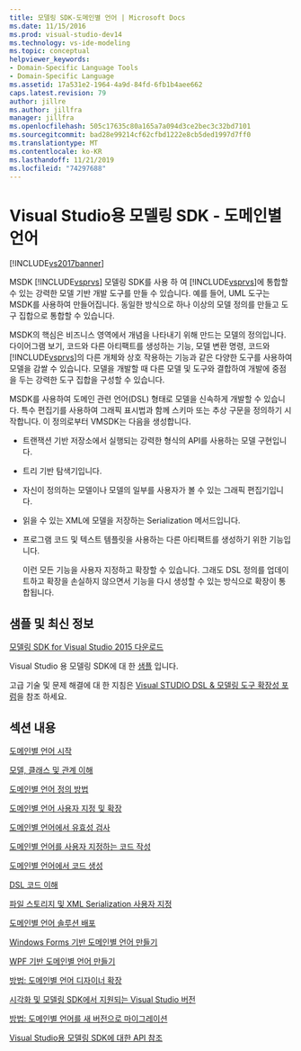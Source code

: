 ```yaml
---
title: 모델링 SDK-도메인별 언어 | Microsoft Docs
ms.date: 11/15/2016
ms.prod: visual-studio-dev14
ms.technology: vs-ide-modeling
ms.topic: conceptual
helpviewer_keywords:
- Domain-Specific Language Tools
- Domain-Specific Language
ms.assetid: 17a531e2-1964-4a9d-84fd-6fb1b4aee662
caps.latest.revision: 79
author: jillre
ms.author: jillfra
manager: jillfra
ms.openlocfilehash: 505c17635c80a165a7a094d3ce2bec3c32bd7101
ms.sourcegitcommit: bad28e99214cf62cfbd1222e8cb5ded1997d7ff0
ms.translationtype: MT
ms.contentlocale: ko-KR
ms.lasthandoff: 11/21/2019
ms.locfileid: "74297688"
---
```

# <a name="modeling-sdk-for-visual-studio---domain-specific-languages"></a>Visual Studio용 모델링 SDK - 도메인별 언어
[!INCLUDE[vs2017banner](../includes/vs2017banner.md)]

MSDK [!INCLUDE[vsprvs](../includes/vsprvs-md.md)] 모델링 SDK를 사용 하 여 [!INCLUDE[vsprvs](../includes/vsprvs-md.md)]에 통합할 수 있는 강력한 모델 기반 개발 도구를 만들 수 있습니다. 예를 들어, UML 도구는 MSDK를 사용하여 만들어집니다. 동일한 방식으로 하나 이상의 모델 정의를 만들고 도구 집합으로 통합할 수 있습니다.

 MSDK의 핵심은 비즈니스 영역에서 개념을 나타내기 위해 만드는 모델의 정의입니다. 다이어그램 보기, 코드와 다른 아티팩트를 생성하는 기능, 모델 변환 명령, 코드와 [!INCLUDE[vsprvs](../includes/vsprvs-md.md)]의 다른 개체와 상호 작용하는 기능과 같은 다양한 도구를 사용하여 모델을 감쌀 수 있습니다. 모델을 개발할 때 다른 모델 및 도구와 결합하여 개발에 중점을 두는 강력한 도구 집합을 구성할 수 있습니다.

 MSDK를 사용하여 도메인 관련 언어(DSL) 형태로 모델을 신속하게 개발할 수 있습니다. 특수 편집기를 사용하여 그래픽 표시법과 함께 스키마 또는 추상 구문을 정의하기 시작합니다. 이 정의로부터 VMSDK는 다음을 생성합니다.

- 트랜잭션 기반 저장소에서 실행되는 강력한 형식의 API를 사용하는 모델 구현입니다.

- 트리 기반 탐색기입니다.

- 자신이 정의하는 모델이나 모델의 일부를 사용자가 볼 수 있는 그래픽 편집기입니다.

- 읽을 수 있는 XML에 모델을 저장하는 Serialization 메서드입니다.

- 프로그램 코드 및 텍스트 템플릿을 사용하는 다른 아티팩트를 생성하기 위한 기능입니다.

  이런 모든 기능을 사용자 지정하고 확장할 수 있습니다. 그래도 DSL 정의를 업데이트하고 확장을 손실하지 않으면서 기능을 다시 생성할 수 있는 방식으로 확장이 통합됩니다.

## <a name="samples-and-the-latest-information"></a>샘플 및 최신 정보
 [모델링 SDK for Visual Studio 2015 다운로드](https://www.microsoft.com/download/details.aspx?id=48148)

 Visual Studio 용 모델링 SDK에 대 한 [샘플](https://go.microsoft.com/fwlink/?LinkId=186128) 입니다.

 고급 기술 및 문제 해결에 대 한 지침은 [Visual STUDIO DSL & 모델링 도구 확장성 포럼](https://go.microsoft.com/fwlink/?LinkID=186074)을 참조 하세요.

## <a name="in-this-section"></a>섹션 내용
 [도메인별 언어 시작](../modeling/getting-started-with-domain-specific-languages.md)

 [모델, 클래스 및 관계 이해](../modeling/understanding-models-classes-and-relationships.md)

 [도메인별 언어 정의 방법](../modeling/how-to-define-a-domain-specific-language.md)

 [도메인별 언어 사용자 지정 및 확장](../modeling/customizing-and-extending-a-domain-specific-language.md)

 [도메인별 언어에서 유효성 검사](../modeling/validation-in-a-domain-specific-language.md)

 [도메인별 언어를 사용자 지정하는 코드 작성](../modeling/writing-code-to-customise-a-domain-specific-language.md)

 [도메인별 언어에서 코드 생성](../modeling/generating-code-from-a-domain-specific-language.md)

 [DSL 코드 이해](../modeling/understanding-the-dsl-code.md)

 [파일 스토리지 및 XML Serialization 사용자 지정](../modeling/customizing-file-storage-and-xml-serialization.md)

 [도메인별 언어 솔루션 배포](../modeling/deploying-domain-specific-language-solutions.md)

 [Windows Forms 기반 도메인별 언어 만들기](../modeling/creating-a-windows-forms-based-domain-specific-language.md)

 [WPF 기반 도메인별 언어 만들기](../modeling/creating-a-wpf-based-domain-specific-language.md)

 [방법: 도메인별 언어 디자이너 확장](../modeling/how-to-extend-the-domain-specific-language-designer.md)

 [시각화 및 모델링 SDK에서 지원되는 Visual Studio 버전](../modeling/supported-visual-studio-editions-for-visualization-amp-modeling-sdk.md)

 [방법: 도메인별 언어를 새 버전으로 마이그레이션](../modeling/how-to-migrate-a-domain-specific-language-to-a-new-version.md)

 [Visual Studio용 모델링 SDK에 대한 API 참조](../modeling/api-reference-for-modeling-sdk-for-visual-studio.md)
